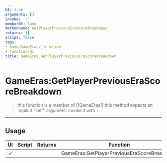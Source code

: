 ```yaml
---
UI: true
arguments: []
invoke: ':'
memberOf: Game
methodname: GetPlayerPreviousEraScoreBreakdown
returns: []
script: false
tags:
- Game/GameEras/_function
- function/UI
title: GameEras.GetPlayerPreviousEraScoreBreakdown
---
```

# GameEras:GetPlayerPreviousEraScoreBreakdown
> this function is a member of [[GameEras]]
> this method expects an implicit "self" argument. invoke it with `:`
-----
## Usage
|  UI | Script | Returns | Function | Arguments |
|:---:|:------:|-------:|:--------:|:---------|
|✓| ||GameEras:GetPlayerPreviousEraScoreBreakdown||
